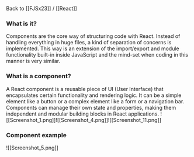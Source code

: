 Back to [[FJSx23]] / [[React]]
### What is it?
Components are the core way of structuring code with React. Instead of handling everything in huge files, a kind of separation of concerns is implemented. This way is an extension of the import/export and module functionality built-in inside JavaScript and the mind-set when coding in this manner is very similar.

### What is a component?
A React component is a reusable piece of UI (User Interface) that encapsulates certain functionality and rendering logic. It can be a simple element like a button or a complex element like a form or a navigation bar. Components can manage their own state and properties, making them independent and modular building blocks in React applications.
![[Screenshot_1.png]]![[Screenshot_4.png]]![[Screenshot_11.png]]
### Component example
![[Screenshot_5.png]]
